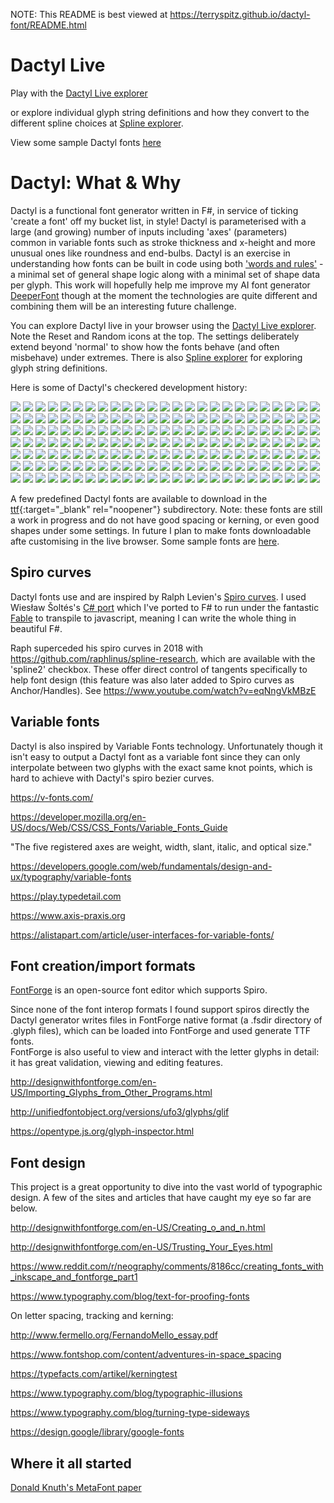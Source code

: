 NOTE: This README is best viewed at https://terryspitz.github.io/dactyl-font/README.html

# Dactyl Live

Play with the [Dactyl Live explorer](https://terryspitz.github.io/dactyl-font)

or explore individual glyph string definitions and how they convert to the different spline choices at [Spline explorer](https://terryspitz.github.io/dactyl-font/splines.html).

View some sample Dactyl fonts [here](allGlyphs.html)

# Dactyl: What & Why

Dactyl is a functional font generator written in F#, in service of ticking 'create a font' off my bucket list, in style!  Dactyl is parameterised with a large (and growing) number of inputs including 'axes' (parameters) common in variable fonts such as stroke thickness and x-height and more unusual ones like roundness and end-bulbs.  Dactyl is an exercise in understanding how fonts can be built in code using both ['words and rules'](https://en.wikipedia.org/wiki/Words_and_Rules) - a minimal set of general shape logic along with a minimal set of shape data per glyph.  This work will hopefully help me improve my AI font generator [DeeperFont](https://github.com/terryspitz/ipython_notebooks/tree/master/deeper) though at the moment the technologies are quite different and combining them will be an interesting future challenge.

You can explore Dactyl live in your browser using the [Dactyl Live explorer](https://terryspitz.github.io/dactyl-font).  Note the Reset and Random icons at the top.  The settings deliberately extend beyond 'normal' to show how the fonts behave (and often misbehave) under extremes. There is also [Spline explorer](https://terryspitz.github.io/dactyl-font/splines.html) for exploring glyph string definitions.

Here is some of Dactyl's checkered development history:

<!-- Fotorama from CDNJS, 19 KB -->
<script src="https://ajax.googleapis.com/ajax/libs/jquery/1.11.1/jquery.min.js"></script>
<link  href="https://cdnjs.cloudflare.com/ajax/libs/fotorama/4.6.4/fotorama.css" rel="stylesheet">
<script src="https://cdnjs.cloudflare.com/ajax/libs/fotorama/4.6.4/fotorama.js"></script>
<div class="fotorama" data-autoplay="300" data-transition="crossfade">
  <img src="png/font (1).png">
  <img src="png/font (2).png">
  <img src="png/font (3).png">
  <img src="png/font (4).png">
  <img src="png/font (5).png">
  <img src="png/font (6).png">
  <img src="png/font (7).png">
  <img src="png/font (8).png">
  <img src="png/font (9).png">
  <img src="png/font (10).png">
  <img src="png/font (11).png">
  <img src="png/font (12).png">
  <img src="png/font (13).png">
  <img src="png/font (14).png">
  <img src="png/font (15).png">
  <img src="png/font (16).png">
  <img src="png/font (17).png">
  <img src="png/font (18).png">
  <img src="png/font (19).png">
  <img src="png/font (20).png">
  <img src="png/font (21).png">
  <img src="png/font (22).png">
  <img src="png/font (23).png">
  <img src="png/font (24).png">
  <img src="png/font (25).png">
  <img src="png/font (26).png">
  <img src="png/font (27).png">
  <img src="png/font (28).png">
  <img src="png/font (29).png">
  <img src="png/font (30).png">
  <img src="png/font (31).png">
  <img src="png/font (32).png">
  <img src="png/font (33).png">
  <img src="png/font (34).png">
  <img src="png/font (35).png">
  <img src="png/font (36).png">
  <img src="png/font (37).png">
  <img src="png/font (38).png">
  <img src="png/font (39).png">
  <img src="png/font (40).png">
  <img src="png/font (41).png">
  <img src="png/font (42).png">
  <img src="png/font (43).png">
  <img src="png/font (44).png">
  <img src="png/font (45).png">
  <img src="png/font (46).png">
  <img src="png/font (47).png">
  <img src="png/font (48).png">
  <img src="png/font (49).png">
  <img src="png/font (50).png">
  <img src="png/font (51).png">
  <img src="png/font (52).png">
  <img src="png/font (53).png">
  <img src="png/font (54).png">
  <img src="png/font (55).png">
  <img src="png/font (56).png">
  <img src="png/font (57).png">
  <img src="png/font (58).png">
  <img src="png/font (59).png">
  <img src="png/font (60).png">
  <img src="png/font (61).png">
  <img src="png/font (62).png">
  <img src="png/font (63).png">
  <img src="png/font (64).png">
  <img src="png/font (65).png">
  <img src="png/font (66).png">
  <img src="png/font (67).png">
  <img src="png/font (68).png">
  <img src="png/font (69).png">
  <img src="png/font (70).png">
  <img src="png/font (71).png">
  <img src="png/font (72).png">
  <img src="png/font (73).png">
  <img src="png/font (74).png">
  <img src="png/font (75).png">
  <img src="png/font (76).png">
  <img src="png/font (77).png">
  <img src="png/font (78).png">
  <img src="png/font (79).png">
  <img src="png/font (80).png">
  <img src="png/font (81).png">
  <img src="png/font (82).png">
  <img src="png/font (83).png">
  <img src="png/font (84).png">
  <img src="png/font (85).png">
  <img src="png/font (86).png">
  <img src="png/font (87).png">
  <img src="png/font (88).png">
  <img src="png/font (89).png">
  <img src="png/font (90).png">
  <img src="png/font (91).png">
  <img src="png/font (92).png">
  <img src="png/font (93).png">
  <img src="png/font (94).png">
  <img src="png/font (95).png">
  <img src="png/font (96).png">
  <img src="png/font (97).png">
  <img src="png/font (98).png">
  <img src="png/font (99).png">
  <img src="png/font (100).png">
  <img src="png/font (101).png">
  <img src="png/font (102).png">
  <img src="png/font (103).png">
  <img src="png/font (104).png">
  <img src="png/font (105).png">
  <img src="png/font (106).png">
  <img src="png/font (107).png">
  <img src="png/font (108).png">
  <img src="png/font (109).png">
  <img src="png/font (110).png">
  <img src="png/font (111).png">
  <img src="png/font (112).png">
  <img src="png/font (113).png">
  <img src="png/font (114).png">
  <img src="png/font (115).png">
  <img src="png/font (116).png">
  <img src="png/font (117).png">
  <img src="png/font (118).png">
  <img src="png/font (119).png">
  <img src="png/font (120).png">
  <img src="png/font (121).png">
  <img src="png/font (122).png">
  <img src="png/font (123).png">
  <img src="png/font (124).png">
  <img src="png/font (125).png">
  <img src="png/font (126).png">
  <img src="png/font (127).png">
  <img src="png/font (128).png">
  <img src="png/font (129).png">
  <img src="png/font (130).png">
  <img src="png/font (131).png">
  <img src="png/font (132).png">
  <img src="png/font (133).png">
  <img src="png/font (134).png">
  <img src="png/font (135).png">
  <img src="png/font (136).png">
  <img src="png/font (137).png">
  <img src="png/font (138).png">
  <img src="png/font (139).png">
  <img src="png/font (140).png">
  <img src="png/font (141).png">
  <img src="png/font (142).png">
  <img src="png/font (143).png">
  <img src="png/font (144).png">
  <img src="png/font (145).png">
  <img src="png/font (146).png">
  <img src="png/font (147).png">
  <img src="png/font (148).png">
  <img src="png/font (149).png">
  <img src="png/font (150).png">
  <img src="png/letters (1).png">
  <img src="png/letters (2).png">
  <img src="png/letters (3).png">
  <img src="png/letters (4).png">
  <img src="png/letters (5).png">
  <img src="png/letters (6).png">
  <img src="png/letters (7).png">
  <img src="png/letters (8).png">
  <img src="png/letters (9).png">
  <img src="png/letters (10).png">
  <img src="png/letters (11).png">
  <img src="png/letters (12).png">
  <img src="png/letters (13).png">
  <img src="png/letters (14).png">
  <img src="png/letters (15).png">
  <img src="png/letters (16).png">
  <img src="png/letters (17).png">
  <img src="png/letters (18).png">
  <img src="png/letters (19).png">
  <img src="png/letters (20).png">
  <img src="png/letters (21).png">
  <img src="png/letters (22).png">
  <img src="png/letters (23).png">
  <img src="png/letters (24).png">
  <img src="png/letters (25).png">
</div>


A few predefined Dactyl fonts are available to download in the [ttf](https://github.com/terryspitz/dactyl-font/tree/SpiroFs/ttf){:target="_blank" rel="noopener"} subdirectory.  Note: these fonts are still a work in progress and do not have good spacing or kerning, or even good shapes under some settings.  In future I plan to make fonts downloadable afte customising in the live browser.  Some sample fonts are [here](allGlyphs.html).

## Spiro curves

Dactyl fonts use and are inspired by Ralph Levien's [Spiro curves](https://www.levien.com/spiro/).  I used Wiesław Šoltés's [C# port](https://github.com/wieslawsoltes/SpiroNet)
which I've ported to F# to run under the fantastic [Fable](https://fable.io/) to transpile to javascript, meaning I can write the whole thing in beautiful F#.

Raph superceded his spiro curves in 2018 with https://github.com/raphlinus/spline-research, which are available with the 'spline2' checkbox.  These offer direct control of tangents specifically to help font design (this feature was also later added to Spiro curves as Anchor/Handles). See https://www.youtube.com/watch?v=eqNngVkMBzE

## Variable fonts

Dactyl is also inspired by Variable Fonts technology.  Unfortunately though it isn't easy to output a Dactyl font as a variable font since they can only interpolate between two glyphs with the exact same knot points, which is hard to achieve with Dactyl's spiro bezier curves.

<https://v-fonts.com/>

<https://developer.mozilla.org/en-US/docs/Web/CSS/CSS_Fonts/Variable_Fonts_Guide>

"The five registered axes are weight, width, slant, italic, and optical size."

<https://developers.google.com/web/fundamentals/design-and-ux/typography/variable-fonts>

<https://play.typedetail.com>

<https://www.axis-praxis.org>

<https://alistapart.com/article/user-interfaces-for-variable-fonts/>


## Font creation/import formats

[FontForge](https://fontforge.org/en-US) is an open-source font editor which supports Spiro.  

Since none of the font interop formats I found support spiros directly the Dactyl generator writes files in FontForge native format (a .fsdir directory of .glyph files), which can be loaded into FontForge and used generate TTF fonts.  
FontForge is also useful to view and interact with the letter glyphs in detail: it has great validation, viewing and editing features.

<http://designwithfontforge.com/en-US/Importing_Glyphs_from_Other_Programs.html>

<http://unifiedfontobject.org/versions/ufo3/glyphs/glif>

<https://opentype.js.org/glyph-inspector.html>

## Font design

This project is a great opportunity to dive into the vast world of typographic design.  A few of the sites and articles that have caught my eye so far are below.  

<http://designwithfontforge.com/en-US/Creating_o_and_n.html>

<http://designwithfontforge.com/en-US/Trusting_Your_Eyes.html>

<https://www.reddit.com/r/neography/comments/8186cc/creating_fonts_with_inkscape_and_fontforge_part1>

<https://www.typography.com/blog/text-for-proofing-fonts>

On letter spacing, tracking and kerning: 

<http://www.fermello.org/FernandoMello_essay.pdf>

<https://www.fontshop.com/content/adventures-in-space_spacing>

<https://typefacts.com/artikel/kerningtest>

<https://www.typography.com/blog/typographic-illusions>

<https://www.typography.com/blog/turning-type-sideways>

<https://design.google/library/google-fonts>



## Where it all started

[Donald Knuth's MetaFont paper](http://www.math.lsa.umich.edu/~millerpd/docs/501_Winter13/Knuth79.pdf)

